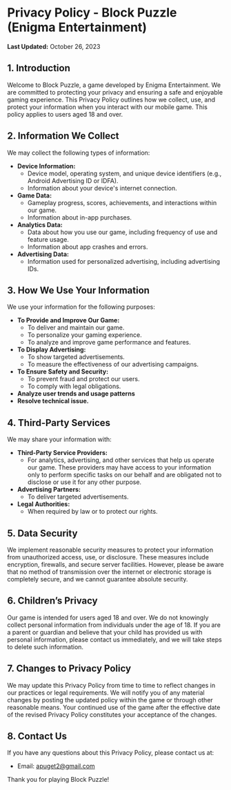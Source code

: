# Privacy Policy - Block Puzzle (Enigma Entertainment)

**Last Updated:** October 26, 2023

## 1. Introduction

Welcome to Block Puzzle, a game developed by Enigma Entertainment. We are committed to protecting your privacy and ensuring a safe and enjoyable gaming experience. This Privacy Policy outlines how we collect, use, and protect your information when you interact with our mobile game. This policy applies to users aged 18 and over.

## 2. Information We Collect

We may collect the following types of information:

* **Device Information:**
    * Device model, operating system, and unique device identifiers (e.g., Android Advertising ID or IDFA).
    * Information about your device's internet connection.
* **Game Data:**
    * Gameplay progress, scores, achievements, and interactions within our game.
    * Information about in-app purchases.
* **Analytics Data:**
    * Data about how you use our game, including frequency of use and feature usage.
    * Information about app crashes and errors.
* **Advertising Data:**
    * Information used for personalized advertising, including advertising IDs.

## 3. How We Use Your Information

We use your information for the following purposes:

* **To Provide and Improve Our Game:**
    * To deliver and maintain our game.
    * To personalize your gaming experience.
    * To analyze and improve game performance and features.
* **To Display Advertising:**
    * To show targeted advertisements.
    * To measure the effectiveness of our advertising campaigns.
* **To Ensure Safety and Security:**
    * To prevent fraud and protect our users.
    * To comply with legal obligations.
* **Analyze user trends and usage patterns**
* **Resolve technical issue.**

## 4. Third-Party Services

We may share your information with:

* **Third-Party Service Providers:**
    * For analytics, advertising, and other services that help us operate our game. These providers may have access to your information only to perform specific tasks on our behalf and are obligated not to disclose or use it for any other purpose.
* **Advertising Partners:**
    * To deliver targeted advertisements.
* **Legal Authorities:**
    * When required by law or to protect our rights.

## 5. Data Security

We implement reasonable security measures to protect your information from unauthorized access, use, or disclosure. These measures include encryption, firewalls, and secure server facilities. However, please be aware that no method of transmission over the internet or electronic storage is completely secure, and we cannot guarantee absolute security.

## 6. Children’s Privacy

Our game is intended for users aged 18 and over. We do not knowingly collect personal information from individuals under the age of 18. If you are a parent or guardian and believe that your child has provided us with personal information, please contact us immediately, and we will take steps to delete such information.

## 7. Changes to Privacy Policy

We may update this Privacy Policy from time to time to reflect changes in our practices or legal requirements. We will notify you of any material changes by posting the updated policy within the game or through other reasonable means. Your continued use of the game after the effective date of the revised Privacy Policy constitutes your acceptance of the changes.

## 8. Contact Us

If you have any questions about this Privacy Policy, please contact us at:

* Email: apuget2@gmail.com

Thank you for playing Block Puzzle!
